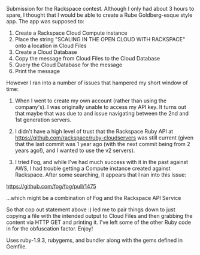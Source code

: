 Submission for the Rackspace contest. Although I only had about 3 hours to spare, I thought that I would
be able to create a Rube Goldberg-esque style app.  The app was supposed to:

1. Create a Rackspace Cloud Compute instance
2. Place the string "SCALING IN THE OPEN CLOUD WITH RACKSPACE" onto a location in Cloud Files
3. Create a Cloud Database
4. Copy the message from Cloud Files to the Cloud Database
5. Query the Cloud Database for the message
6. Print the message

However I ran into a number of issues that hampered my short window of time:

1. When I went to create my own account (rather than using the company's). I was originally unable to access my
API key. It turns out that maybe that was due to and issue navigating between the 2nd and 1st generation servers.

2. I didn't have a high level of trust that the Rackspace Ruby API at 
https://github.com/rackspace/ruby-cloudservers was still current (given that the last commit
was 1 year ago (with the next commit being from 2 years ago!), and I wanted to use the v2 servers).

3. I tried Fog, and while I've had much success with it in the past against AWS, I had trouble getting
a Compute instance created against Rackspace.  After some searching, it appears that I ran into this issue:

https://github.com/fog/fog/pull/1475

...which might be a combination of Fog and the Rackspace API Service

So that cop out statement above :) led me to pair things down to just copying a file with the intended output to 
Cloud Files and then grabbing the content via HTTP GET and printing it.  I've left some of the other Ruby code in 
for the obfuscation factor.  Enjoy!

Uses ruby-1.9.3, rubygems, and bundler along with the gems defined in Gemfile. 
